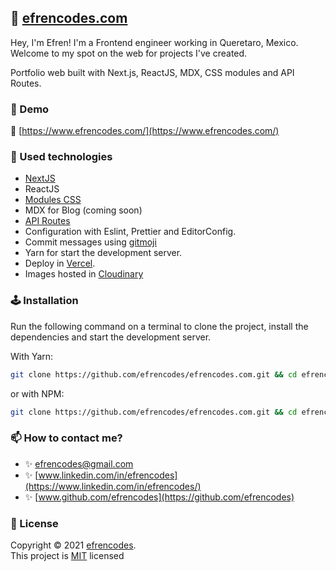 ## 🤵 [efrencodes.com](https://www.efrencodes.com/)

Hey, I'm Efren! I'm a Frontend engineer working in Queretaro, Mexico. Welcome to my spot on the web for projects I've created.

Portfolio web built with Next.js, ReactJS, MDX, CSS modules and API Routes.

### 🍻 Demo

💓 [https://www.efrencodes.com/](https://www.efrencodes.com/)

### 🚀 Used technologies

-   [NextJS](https://nextjs.org/docs/getting-started)
-   ReactJS
-   [Modules CSS](https://nextjs.org/docs/basic-features/built-in-css-support)
-   MDX for Blog (coming soon)
-   [API Routes](https://nextjs.org/docs/api-routes/introduction)
-   Configuration with Eslint, Prettier and EditorConfig.
-   Commit messages using [gitmoji](https://gitmoji.dev/)
-   Yarn for start the development server.
-   Deploy in [Vercel](https://vercel.com/).
-   Images hosted in [Cloudinary](https://cloudinary.com/)

### 🕹 Installation

Run the following command on a terminal to clone the project, install the dependencies and start the development server.

With Yarn:

```bash
git clone https://github.com/efrencodes/efrencodes.com.git && cd efrencodes.com && yarn install && yarn run dev
```

or with NPM:

```bash
git clone https://github.com/efrencodes/efrencodes.com.git && cd efrencodes.com && npm install && npm run dev
```

### 📫 How to contact me?

-   ✨ [efrencodes@gmail.com](mailto:efrencodes@gmail.com)
-   ✨ [www.linkedin.com/in/efrencodes](https://www.linkedin.com/in/efrencodes/)
-   ✨ [www.github.com/efrencodes](https://github.com/efrencodes)

### 📃 License

Copyright © 2021 [efrencodes](https://github.com/efrencodes).<br />
This project is [MIT](/LICENSE) licensed
